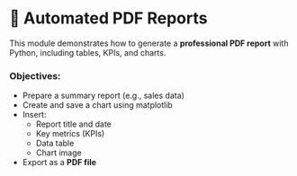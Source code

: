 # 📄 Automated PDF Reports

This module demonstrates how to generate a **professional PDF report** with Python, including tables, KPIs, and charts.

### Objectives:
- Prepare a summary report (e.g., sales data)
- Create and save a chart using matplotlib
- Insert:
  - Report title and date
  - Key metrics (KPIs)
  - Data table
  - Chart image
- Export as a **PDF file**
